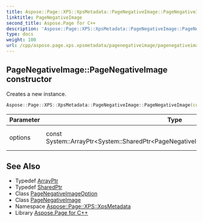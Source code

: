 ```yaml
---
title: Aspose::Page::XPS::XpsMetadata::PageNegativeImage::PageNegativeImage constructor
linktitle: PageNegativeImage
second_title: Aspose.Page for C++
description: 'Aspose::Page::XPS::XpsMetadata::PageNegativeImage::PageNegativeImage constructor. Creates a new instance in C++.'
type: docs
weight: 100
url: /cpp/aspose.page.xps.xpsmetadata/pagenegativeimage/pagenegativeimage/
---
```

## PageNegativeImage::PageNegativeImage constructor


Creates a new instance.

```cpp
Aspose::Page::XPS::XpsMetadata::PageNegativeImage::PageNegativeImage(const System::ArrayPtr<System::SharedPtr<PageNegativeImage::PageNegativeImageOption>> &options)
```


| Parameter | Type | Description |
| --- | --- | --- |
| options | const System::ArrayPtr\<System::SharedPtr\<PageNegativeImage::PageNegativeImageOption\>\>\& | An array or feature option. |

## See Also

* Typedef [ArrayPtr](../../../system/arrayptr/)
* Typedef [SharedPtr](../../../system/sharedptr/)
* Class [PageNegativeImageOption](../pagenegativeimageoption/)
* Class [PageNegativeImage](../)
* Namespace [Aspose::Page::XPS::XpsMetadata](../../)
* Library [Aspose.Page for C++](../../../)
